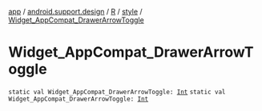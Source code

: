 [app](../../../index.md) / [android.support.design](../../index.md) / [R](../index.md) / [style](index.md) / [Widget_AppCompat_DrawerArrowToggle](.)

# Widget_AppCompat_DrawerArrowToggle

`static val Widget_AppCompat_DrawerArrowToggle: `[`Int`](https://kotlinlang.org/api/latest/jvm/stdlib/kotlin/-int/index.html)
`static val Widget_AppCompat_DrawerArrowToggle: `[`Int`](https://kotlinlang.org/api/latest/jvm/stdlib/kotlin/-int/index.html)